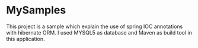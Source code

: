 MySamples
=========

This project is a sample which explain the use of spring IOC annotations with hibernate ORM. I used MYSQL5 as database and Maven as build tool in this application.

